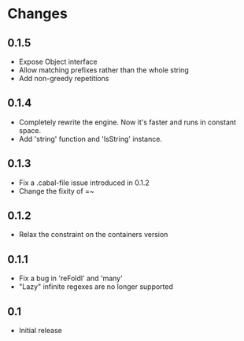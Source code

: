 Changes
=======

0.1.5
-----
* Expose Object interface
* Allow matching prefixes rather than the whole string
* Add non-greedy repetitions

0.1.4
-----
* Completely rewrite the engine. Now it's faster and runs in constant space.
* Add 'string' function and 'IsString' instance.

0.1.3
-----
* Fix a .cabal-file issue introduced in 0.1.2
* Change the fixity of =~

0.1.2
-----
* Relax the constraint on the containers version

0.1.1
---
* Fix a bug in 'reFoldl' and 'many'
* "Lazy" infinite regexes are no longer supported

0.1
---
* Initial release
